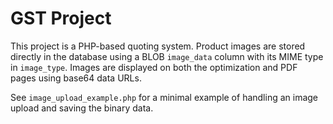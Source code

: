 # GST Project

This project is a PHP-based quoting system. Product images are stored directly in the database using a BLOB `image_data` column with its MIME type in `image_type`. Images are displayed on both the optimization and PDF pages using base64 data URLs.

See `image_upload_example.php` for a minimal example of handling an image upload and saving the binary data.
